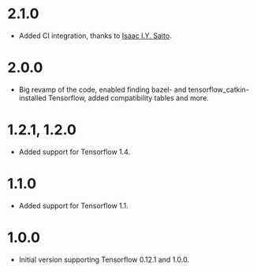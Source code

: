 # 2.1.0
- Added CI integration, thanks to [Isaac I.Y. Saito](https://github.com/130s).

# 2.0.0
- Big revamp of the code, enabled finding bazel- and tensorflow_catkin-installed Tensorflow, added compatibility tables and more.

# 1.2.1, 1.2.0
- Added support for Tensorflow 1.4.

# 1.1.0
- Added support for Tensorflow 1.1.

# 1.0.0
- Initial version supporting Tensorflow 0.12.1 and 1.0.0.
